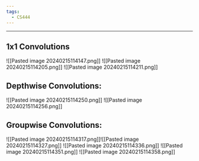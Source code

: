 ```yaml
---
tags:
  - CS444
---
```

---
## 1x1 Convolutions
![[Pasted image 20240215114147.png]]
![[Pasted image 20240215114205.png]]
![[Pasted image 20240215114211.png]]


## Depthwise Convolutions:
![[Pasted image 20240215114250.png]]
![[Pasted image 20240215114256.png]]

## Groupwise Convolutions:
![[Pasted image 20240215114317.png]]![[Pasted image 20240215114327.png]]
![[Pasted image 20240215114336.png]]
![[Pasted image 20240215114351.png]]
![[Pasted image 20240215114358.png]]

